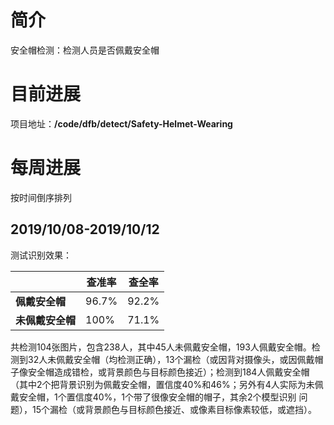 # 简介

安全帽检测：检测人员是否佩戴安全帽

# 目前进展

项目地址：**/code/dfb/detect/Safety-Helmet-Wearing**



# 每周进展

按时间倒序排列

## 2019/10/08-2019/10/12

测试识别效果：

|                  | 查准率 | 查全率 |
| ---------------- | ------ | ------ |
| **佩戴安全帽**   | 96.7%  | 92.2%  |
| **未佩戴安全帽** | 100%   | 71.1%  |

共检测104张图片，包含238人，其中45人未佩戴安全帽，193人佩戴安全帽。检测到32人未佩戴安全帽（均检测正确），13个漏检（或因背对摄像头，或因佩戴帽子像安全帽造成错检，或背景颜色与目标颜色接近）；检测到184人佩戴安全帽（其中2个把背景识别为佩戴安全帽，置信度40%和46%；另外有4人实际为未佩戴安全帽，1个置信度40%，1个带了很像安全帽的帽子，其余2个模型识别 问题），15个漏检（或背景颜色与目标颜色接近、或像素目标像素较低，或遮挡）。
